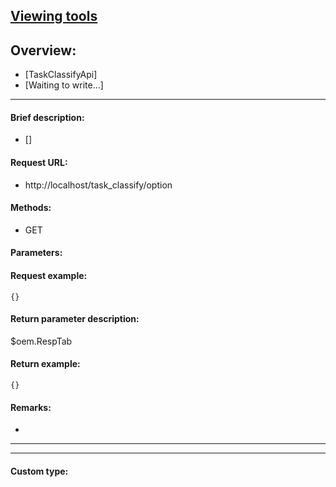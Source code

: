 

## [Viewing tools](https://www.iminho.me/)

## Overview:
- [TaskClassifyApi]
- [Waiting to write...]

--------------------

#### Brief description:

- []

#### Request URL:

- http://localhost/task_classify/option

#### Methods:

- GET

#### Parameters:


#### Request example:
```
{}
```

#### Return parameter description:
$oem.RespTab

#### Return example:
	
```
{}
```

#### Remarks:

- 
	

--------------------
--------------------

#### Custom type:
	

